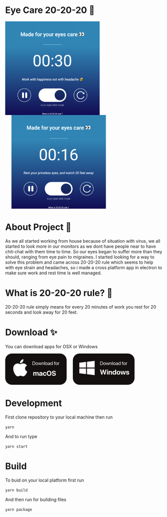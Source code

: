 # Eye Care 20-20-20 👀
<div>
           <img alt="macos" src="https://github.com/arminsalcin/Eye-Care-20-20-20/raw/master/image1.png"
                  height="300" align="left">
          <img alt="windows" src="https://github.com/arminsalcin/Eye-Care-20-20-20/raw/master/image2.png"
                  height="300" style='margin-left: 20px'>
</div>

# About Project 🤔
As we all started working from house because of situation with virus, we all started to look more in our monitors as we dont have people near to have chit-chat with them time to time. 
So our eyes began to suffer more than they should, ranging from eye pain to migraines. I started looking for a way to solve this problem and came across 20-20-20 rule which seems to help with eye strain and headaches, so i made a cross platform app in electron to make sure work and rest time is well managed.

# What is 20-20-20 rule? 🙋
20-20-20 rule simply means for every 20 minutes of work you rest for 20 seconds and look away for 20 feet.

# Download ✨
You can download apps for OSX or Windows


  <a href="https://drive.google.com/uc?export=download&id=1vRhQclP198hIxm77VhDRjF2L1U2_amBH">
         <img alt="macos" src="https://github.com/arminsalcin/Eye-Care-20-20-20/raw/master/download-macos.png"
              height="100" align="left">
      </a>
  <a href="https://drive.google.com/uc?export=download&id=1t-UkltVZj6w7H63hh0Q40Mz289CuD6Hx">
         <img alt="windows" src="https://github.com/arminsalcin/Eye-Care-20-20-20/raw/master/download-windows.png"
               height="100" style='margin-left: 20px'>
      </a>

# Development
First clone repository to your local machine then run

`yarn`

And to run type

`yarn start`

# Build
To buid on your local platform first run

`yarn build`

And then run for building files

`yarn package`
